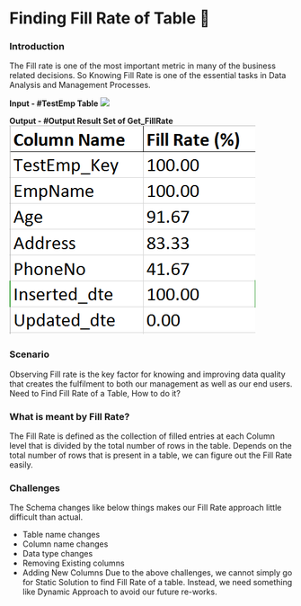 # Finding Fill Rate of Table :slightly_smiling_face:

### Introduction
The Fill rate is one of the most important metric in many of the business related decisions. So Knowing Fill Rate is one of the essential tasks in Data Analysis and Management Processes.

**Input - #TestEmp Table**
![](./Get_FillRate/Images/#TestEmp_Table.png)

**Output - #Output Result Set of Get_FillRate**
![](./Get_FillRate/Images/Get_FillRate_Output.png)


### Scenario
Observing Fill rate is the key factor for knowing and improving data quality that creates the fulfilment to both our management as well as our end users. Need to Find Fill Rate of a Table, How to do it?

### What is meant by Fill Rate?
The Fill Rate is defined as the collection of filled entries at each Column level that is divided by the total number of rows in the table. Depends on the total number of rows that is present in a table, we can figure out the Fill Rate easily.

### Challenges
The Schema changes like below things makes our Fill Rate approach little difficult than actual.
* Table name changes
* Column name changes
* Data type changes
* Removing Existing columns
* Adding New Columns
Due to the above challenges, we cannot simply go for Static Solution to find Fill Rate of a table. Instead, we need something like Dynamic Approach to avoid our future re-works.

